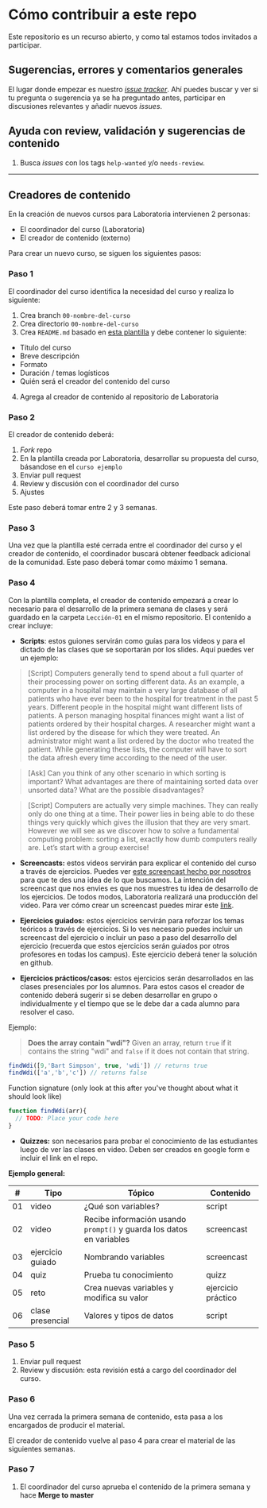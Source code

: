 # Cómo contribuir a este repo

Este repositorio es un recurso abierto, y como tal estamos todos invitados a
participar.

## Sugerencias, errores y comentarios generales

El lugar donde empezar es nuestro
[_issue tracker_](https://github.com/Laboratoria/curricula-js/issues). Ahí
puedes buscar y ver si tu pregunta o sugerencia ya se ha preguntado antes,
participar en discusiones relevantes y añadir nuevos _issues_.

## Ayuda con review, validación y sugerencias de contenido

1. Busca _issues_ con los tags `help-wanted` y/o `needs-review`.

***

## Creadores de contenido

En la creación de nuevos cursos para Laboratoria intervienen 2 personas:

- El coordinador del curso (Laboratoria)
- El creador de contenido (externo)

Para crear un nuevo curso, se siguen los siguientes pasos:

### Paso 1

El coordinador del curso identifica la necesidad del curso y realiza lo
siguiente:

1. Crea branch `00-nombre-del-curso`
2. Crea directorio `00-nombre-del-curso`
3. Crea `README.md` basado en [esta plantilla](https://github.com/Laboratoria/curricula-js/blob/master/00-template/README.md)
y debe contener lo siguiente:
  * Título del curso
  * Breve descripción
  * Formato
  * Duración / temas logísticos
  * Quién será el creador del contenido del curso
4. Agrega al creador de contenido al repositorio de Laboratoria

### Paso 2

El creador de contenido deberá:

1. _Fork_ repo
2. En la plantilla creada por Laboratoria, desarrollar su propuesta del curso,
   básandose en el `curso ejemplo`
3. Enviar pull request
4. Review y discusión con el coordinador del curso
5. Ajustes

Este paso deberá tomar entre 2 y 3 semanas.


### Paso 3

Una vez que la plantilla esté cerrada entre el coordinador del curso y el
creador de contenido, el coordinador buscará obtener feedback adicional de la
comunidad. Este paso deberá tomar como máximo 1 semana.


### Paso 4

Con la plantilla completa, el creador de contenido empezará a crear lo necesario
para el desarrollo de la primera semana de clases y será guardado en la carpeta
`Lección-01` en el mismo repositorio. El contenido a crear incluye:

* **Scripts**: estos guiones servirán como guías para los videos y para el
dictado de las clases que se soportarán por los slides. Aquí puedes ver un
ejemplo:

> [Script] Computers generally tend to spend about a full quarter of their
processing power on sorting different data. As an example, a computer in a
hospital may maintain a very large database of all patients who have ever been
to the hospital for treatment in the past 5 years. Different people in the
hospital might want different lists of patients. A person managing hospital
finances might want a list of patients ordered by their hospital charges. A
researcher might want a list ordered by the disease for which they were treated.
An administrator might want a list ordered by the doctor who treated the
patient. While generating these lists, the computer will have to sort the data
afresh every time according to the need of the user.

> [Ask] Can you think of any other scenario in which sorting is important? What
advantages are there of maintaining sorted data over unsorted data? What are the
possible disadvantages?

>[Script] Computers are actually very simple machines. They can really only do
one thing at a time. Their power lies in being able to do these things very
quickly which gives the illusion that they are very smart. However we will see
as we discover how to solve a fundamental computing problem: sorting a list,
exactly how dumb computers really are. Let’s start with a group exercise!


* **Screencasts:** estos videos servirán para explicar el contenido del curso a
través de ejercicios. Puedes ver [este screencast hecho por nosotros](https://laboratoria.wistia.com/medias/tstcuensp9)
para que te des una idea de lo que buscamos. La intención del screencast que nos
envies es que nos muestres tu idea de desarrollo de los ejercicios. De todos
modos, Laboratoria realizará una producción del video. Para ver cómo crear un
screencast puedes mirar este [link](https://learn.onemonth.com/how-to-record-your-screen-and-make-a-video-tutorial-c6d37e78cf18).

* **Ejercicios guiados:** estos ejercicios servirán para reforzar los temas
teóricos a través de ejercicios. Si lo ves necesario puedes incluir un
screencast del ejercicio o incluir un paso a paso del desarrollo del ejercicio
(recuerda que estos ejercicios serán guiados por otros profesores en todas los
campus). Este ejercicio deberá tener la solución en github.


* **Ejercicios prácticos/casos:** estos ejercicios serán desarrollados en las
clases presenciales por los alumnos. Para estos casos el creador de contenido
deberá sugerir si se deben desarrollar en grupo o individualmente y el tiempo
que se le debe dar a cada alumno para resolver el caso.

Ejemplo:

>**Does the array contain "wdi"?**
Given an array, return `true` if it contains the string "wdi" and `false` if it
does not contain that string.

```js
findWdi([9,'Bart Simpson', true, 'wdi']) // returns true
findWdi(['a','b','c']) // returns false
```

Function signature (only look at this after you've thought about what it should
look like)

```js
function findWdi(arr){
  // TODO: Place your code here
}
```
</details>


* **Quizzes:** son necesarios para probar el conocimiento de las estudiantes
luego de ver las clases en video. Deben ser creados en google form e incluir el
link en el repo.


**Ejemplo general:**

|  #  | Tipo  | Tópico | Contenido
| --- | ----- | ------ | ---------
|  01 | video | ¿Qué son variables? | script
|  02 | video | Recibe información usando `prompt()` y guarda los datos en variables | screencast
|  03 | ejercicio guiado | Nombrando variables | screencast
|  04 | quiz | Prueba tu conocimiento | quizz
|  05 | reto | Crea nuevas variables y modifica su valor | ejercicio práctico
|  06 | clase presencial | Valores y tipos de datos | script

### Paso 5

1. Enviar pull request
2. Review y discusión: esta revisión está a cargo del coordinador del curso.

### Paso 6

Una vez cerrada la primera semana de contenido, esta pasa a los encargados de
producir el material.

El creador de contenido vuelve al paso 4 para crear el material de las
siguientes semanas.


### Paso 7

1. El coordinador del curso aprueba el contenido de la primera semana y hace
**Merge to master**
